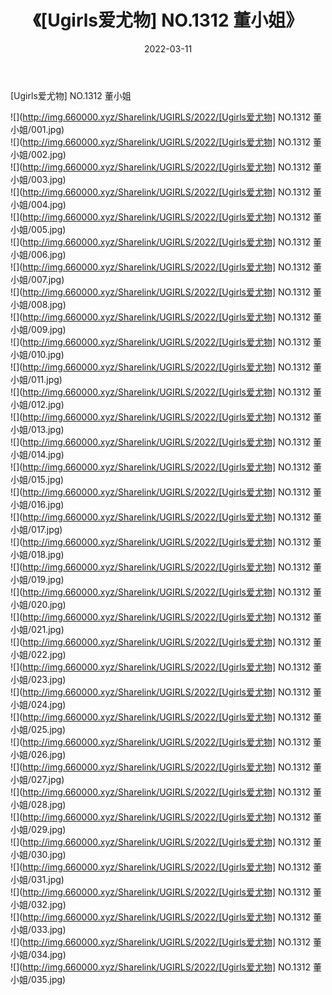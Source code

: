 ﻿---
layout: post
title:  《[Ugirls爱尤物] NO.1312 董小姐》
date:   2022-03-11
img: http://img.660000.xyz/Sharelink/UGIRLS/2022/[Ugirls爱尤物] NO.1312 董小姐/000.jpg
categories: [美女, 清纯, 唯美]
---

[Ugirls爱尤物] NO.1312 董小姐

 ![](http://img.660000.xyz/Sharelink/UGIRLS/2022/[Ugirls爱尤物] NO.1312 董小姐/001.jpg) <br>![](http://img.660000.xyz/Sharelink/UGIRLS/2022/[Ugirls爱尤物] NO.1312 董小姐/002.jpg) <br>![](http://img.660000.xyz/Sharelink/UGIRLS/2022/[Ugirls爱尤物] NO.1312 董小姐/003.jpg) <br>![](http://img.660000.xyz/Sharelink/UGIRLS/2022/[Ugirls爱尤物] NO.1312 董小姐/004.jpg) <br>![](http://img.660000.xyz/Sharelink/UGIRLS/2022/[Ugirls爱尤物] NO.1312 董小姐/005.jpg) <br>![](http://img.660000.xyz/Sharelink/UGIRLS/2022/[Ugirls爱尤物] NO.1312 董小姐/006.jpg) <br>![](http://img.660000.xyz/Sharelink/UGIRLS/2022/[Ugirls爱尤物] NO.1312 董小姐/007.jpg) <br>![](http://img.660000.xyz/Sharelink/UGIRLS/2022/[Ugirls爱尤物] NO.1312 董小姐/008.jpg) <br>![](http://img.660000.xyz/Sharelink/UGIRLS/2022/[Ugirls爱尤物] NO.1312 董小姐/009.jpg) <br>![](http://img.660000.xyz/Sharelink/UGIRLS/2022/[Ugirls爱尤物] NO.1312 董小姐/010.jpg) <br>![](http://img.660000.xyz/Sharelink/UGIRLS/2022/[Ugirls爱尤物] NO.1312 董小姐/011.jpg) <br>![](http://img.660000.xyz/Sharelink/UGIRLS/2022/[Ugirls爱尤物] NO.1312 董小姐/012.jpg) <br>![](http://img.660000.xyz/Sharelink/UGIRLS/2022/[Ugirls爱尤物] NO.1312 董小姐/013.jpg) <br>![](http://img.660000.xyz/Sharelink/UGIRLS/2022/[Ugirls爱尤物] NO.1312 董小姐/014.jpg) <br>![](http://img.660000.xyz/Sharelink/UGIRLS/2022/[Ugirls爱尤物] NO.1312 董小姐/015.jpg) <br>![](http://img.660000.xyz/Sharelink/UGIRLS/2022/[Ugirls爱尤物] NO.1312 董小姐/016.jpg) <br>![](http://img.660000.xyz/Sharelink/UGIRLS/2022/[Ugirls爱尤物] NO.1312 董小姐/017.jpg) <br>![](http://img.660000.xyz/Sharelink/UGIRLS/2022/[Ugirls爱尤物] NO.1312 董小姐/018.jpg) <br>![](http://img.660000.xyz/Sharelink/UGIRLS/2022/[Ugirls爱尤物] NO.1312 董小姐/019.jpg) <br>![](http://img.660000.xyz/Sharelink/UGIRLS/2022/[Ugirls爱尤物] NO.1312 董小姐/020.jpg) <br>![](http://img.660000.xyz/Sharelink/UGIRLS/2022/[Ugirls爱尤物] NO.1312 董小姐/021.jpg) <br>![](http://img.660000.xyz/Sharelink/UGIRLS/2022/[Ugirls爱尤物] NO.1312 董小姐/022.jpg) <br>![](http://img.660000.xyz/Sharelink/UGIRLS/2022/[Ugirls爱尤物] NO.1312 董小姐/023.jpg) <br>![](http://img.660000.xyz/Sharelink/UGIRLS/2022/[Ugirls爱尤物] NO.1312 董小姐/024.jpg) <br>![](http://img.660000.xyz/Sharelink/UGIRLS/2022/[Ugirls爱尤物] NO.1312 董小姐/025.jpg) <br>![](http://img.660000.xyz/Sharelink/UGIRLS/2022/[Ugirls爱尤物] NO.1312 董小姐/026.jpg) <br>![](http://img.660000.xyz/Sharelink/UGIRLS/2022/[Ugirls爱尤物] NO.1312 董小姐/027.jpg) <br>![](http://img.660000.xyz/Sharelink/UGIRLS/2022/[Ugirls爱尤物] NO.1312 董小姐/028.jpg) <br>![](http://img.660000.xyz/Sharelink/UGIRLS/2022/[Ugirls爱尤物] NO.1312 董小姐/029.jpg) <br>![](http://img.660000.xyz/Sharelink/UGIRLS/2022/[Ugirls爱尤物] NO.1312 董小姐/030.jpg) <br>![](http://img.660000.xyz/Sharelink/UGIRLS/2022/[Ugirls爱尤物] NO.1312 董小姐/031.jpg) <br>![](http://img.660000.xyz/Sharelink/UGIRLS/2022/[Ugirls爱尤物] NO.1312 董小姐/032.jpg) <br>![](http://img.660000.xyz/Sharelink/UGIRLS/2022/[Ugirls爱尤物] NO.1312 董小姐/033.jpg) <br>![](http://img.660000.xyz/Sharelink/UGIRLS/2022/[Ugirls爱尤物] NO.1312 董小姐/034.jpg) <br>![](http://img.660000.xyz/Sharelink/UGIRLS/2022/[Ugirls爱尤物] NO.1312 董小姐/035.jpg) <br>